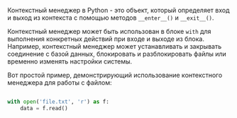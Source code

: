
Контекстный менеджер в Python - это объект, который определяет вход и выход из контекста с помощью методов `__enter__()` и `__exit__()`.

Контекстный менеджер может быть использован в блоке `with` для выполнения конкретных действий при входе и выходе из блока. Например, контекстный менеджер может устанавливать и закрывать соединение с базой данных, блокировать и разблокировать файлы или временно изменять настройки системы.

Вот простой пример, демонстрирующий использование контекстного менеджера для работы с файлом:

```python

with open('file.txt', 'r') as f:
    data = f.read()

```

